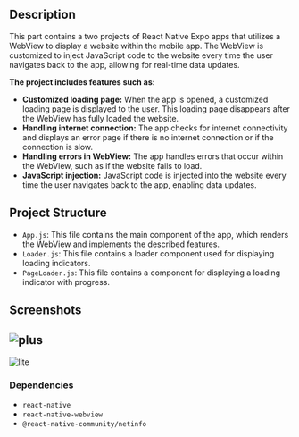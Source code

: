 
## Description

This part contains a two projects of React Native Expo apps that utilizes a WebView to display a website within the mobile app. The WebView is customized to inject JavaScript code to the website every time the user navigates back to the app, allowing for real-time data updates.

**The project includes features such as:**
-   **Customized loading page:** When the app is opened, a customized loading page is displayed to the user. This loading page disappears after the WebView has fully loaded the website.
-   **Handling internet connection:** The app checks for internet connectivity and displays an error page if there is no internet connection or if the connection is slow.
-   **Handling errors in WebView:** The app handles errors that occur within the WebView, such as if the website fails to load.
-   **JavaScript injection:** JavaScript code is injected into the website every time the user navigates back to the app, enabling data updates.


## Project Structure

-   `App.js`: This file contains the main component of the app, which renders the WebView and implements the described features.
-   `Loader.js`: This file contains a loader component used for displaying loading indicators.
-   `PageLoader.js`: This file contains a component for displaying a loading indicator with progress.

## Screenshots

![plus](https://i.ibb.co/QvnbFww/plus-frameless.png)
--
![lite](https://i.ibb.co/9r6rV3R/lite-frameless.png)
### Dependencies
-   `react-native`
-   `react-native-webview`
-   `@react-native-community/netinfo`
